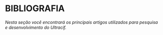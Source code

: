 # BIBLIOGRAFIA
  ###### Nesta seção você encontrará os principais artigos utilizados para pesquisa e desenvolvimento do Ultracif.

